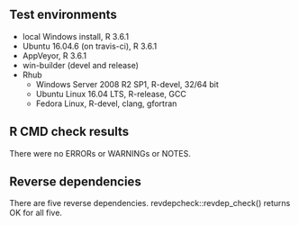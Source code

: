 ## Test environments

* local Windows install, R 3.6.1
* Ubuntu 16.04.6 (on travis-ci), R 3.6.1
* AppVeyor, R 3.6.1
* win-builder (devel and release)
* Rhub
    + Windows Server 2008 R2 SP1, R-devel, 32/64 bit
    + Ubuntu Linux 16.04 LTS, R-release, GCC
    + Fedora Linux, R-devel, clang, gfortran


## R CMD check results

There were no ERRORs or WARNINGs or NOTES.
   
## Reverse dependencies

There are five reverse dependencies. revdepcheck::revdep_check() returns OK for all five.


